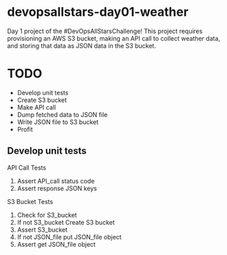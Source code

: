 # devopsallstars-day01-weather
Day 1 project of the #DevOpsAllStarsChallenge! This project requires provisioning an AWS S3 bucket, making an API call to collect weather data, and storing that data as JSON data in the S3 bucket.

# TODO
- Develop unit tests
- Create S3 bucket
- Make API call
- Dump fetched data to JSON file
- Write JSON file to S3 bucket
- Profit

## Develop unit tests
API Call Tests
1. Assert API_call status code
2. Assert response JSON keys

S3 Bucket Tests
1. Check for S3_bucket
2. If not S3_bucket Create S3 bucket 
3. Assert S3_bucket
4. If not JSON_file put JSON_file object
5. Assert get JSON_file object

